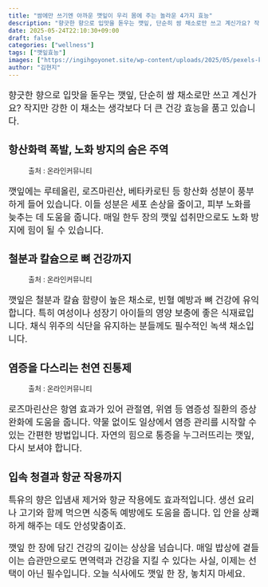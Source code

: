 ```yaml
---
title: "쌈에만 쓰기엔 아까운 깻잎이 우리 몸에 주는 놀라운 4가지 효능"
description: "향긋한 향으로 입맛을 돋우는 깻잎, 단순히 쌈 채소로만 쓰고 계신가요? 작지만 강한 이 채소는 생각보다 더 큰 건강 효능을 품고 있습니다."
date: 2025-05-24T22:10:30+09:00
draft: false
categories: ["wellness"]
tags: ["깻잎효능"]
images: ["https://ingihgoyonet.site/wp-content/uploads/2025/05/pexels-kristina-snowasp-81019562-9986235-679x1024.jpg", "https://ingihgoyonet.site/wp-content/uploads/2025/05/ChatGPT-Image-2025년-5월-24일-오후-10_08_21.png", "https://ingihgoyonet.site/wp-content/uploads/2025/05/ChatGPT-Image-2025년-5월-24일-오후-10_10_10.png"]
author: "김현지"
---
```


<p style="font-size:18px">향긋한 향으로 입맛을 돋우는 깻잎, 단순히 쌈 채소로만 쓰고 계신가요? 작지만 강한 이 채소는 생각보다 더 큰 건강 효능을 품고 있습니다.</p> <h2 >항산화력 폭발, 노화 방지의 숨은 주역</h2> <figure ><img src="https://ingihgoyonet.site/wp-content/uploads/2025/05/pexels-kristina-snowasp-81019562-9986235-679x1024.jpg" alt="" style="aspect-ratio:16/9;object-fit:cover"/><figcaption >출처 : 온라인커뮤니티</figcaption></figure> <p style="font-size:18px">깻잎에는 루테올린, 로즈마린산, 베타카로틴 등 항산화 성분이 풍부하게 들어 있습니다. 이들 성분은 세포 손상을 줄이고, 피부 노화를 늦추는 데 도움을 줍니다. 매일 한두 장의 깻잎 섭취만으로도 노화 방지에 힘이 될 수 있습니다.</p> <h2 >철분과 칼슘으로 뼈 건강까지</h2> <figure ><img src="https://ingihgoyonet.site/wp-content/uploads/2025/05/ChatGPT-Image-2025년-5월-24일-오후-10_08_21.png" alt="" style="aspect-ratio:16/9;object-fit:cover"/><figcaption >출처 : 온라인커뮤니티</figcaption></figure> <p style="font-size:18px">깻잎은 철분과 칼슘 함량이 높은 채소로, 빈혈 예방과 뼈 건강에 유익합니다. 특히 여성이나 성장기 아이들의 영양 보충에 좋은 식재료입니다. 채식 위주의 식단을 유지하는 분들께도 필수적인 녹색 채소입니다.</p> <h2 >염증을 다스리는 천연 진통제</h2> <figure ><img src="https://ingihgoyonet.site/wp-content/uploads/2025/05/ChatGPT-Image-2025년-5월-24일-오후-10_10_10.png" alt="" style="aspect-ratio:16/9;object-fit:cover"/><figcaption >출처 : 온라인커뮤니티</figcaption></figure> <p style="font-size:18px">로즈마린산은 항염 효과가 있어 관절염, 위염 등 염증성 질환의 증상 완화에 도움을 줍니다. 약물 없이도 일상에서 염증 관리를 시작할 수 있는 간편한 방법입니다. 자연의 힘으로 통증을 누그러뜨리는 깻잎, 다시 보셔야 합니다.</p> <h2 >입속 청결과 항균 작용까지</h2> <p style="font-size:18px">특유의 향은 입냄새 제거와 항균 작용에도 효과적입니다. 생선 요리나 고기와 함께 먹으면 식중독 예방에도 도움을 줍니다. 입 안을 상쾌하게 해주는 데도 안성맞춤이죠.</p> <p style="font-size:18px">깻잎 한 장에 담긴 건강의 깊이는 상상을 넘습니다. 매일 밥상에 곁들이는 습관만으로도 면역력과 건강을 지킬 수 있다는 사실, 이제는 선택이 아닌 필수입니다. 오늘 식사에도 깻잎 한 장, 놓치지 마세요.</p>